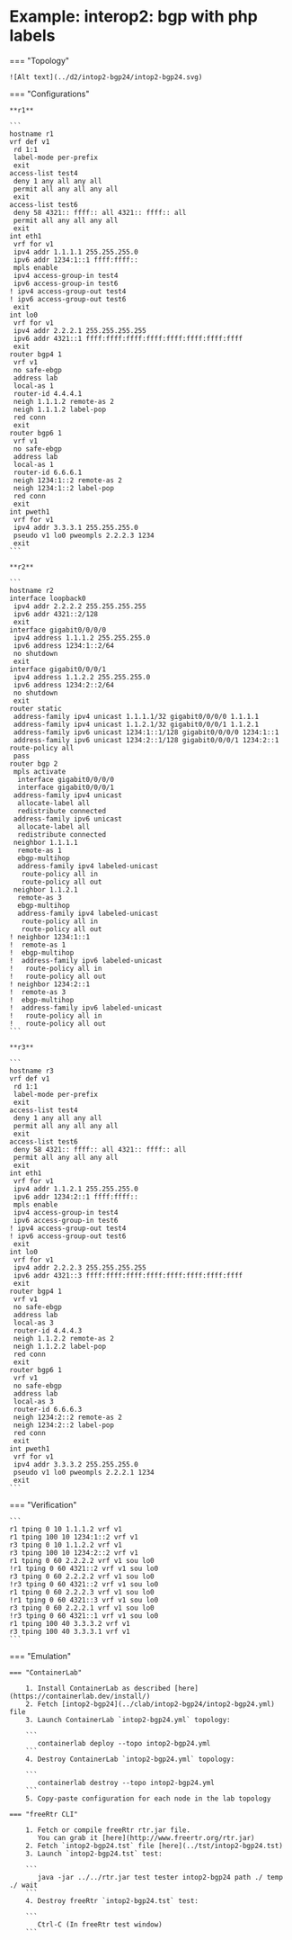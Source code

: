 # Example: interop2: bgp with php labels

=== "Topology"

    ![Alt text](../d2/intop2-bgp24/intop2-bgp24.svg)

=== "Configurations"

    **r1**

    ```
    hostname r1
    vrf def v1
     rd 1:1
     label-mode per-prefix
     exit
    access-list test4
     deny 1 any all any all
     permit all any all any all
     exit
    access-list test6
     deny 58 4321:: ffff:: all 4321:: ffff:: all
     permit all any all any all
     exit
    int eth1
     vrf for v1
     ipv4 addr 1.1.1.1 255.255.255.0
     ipv6 addr 1234:1::1 ffff:ffff::
     mpls enable
     ipv4 access-group-in test4
     ipv6 access-group-in test6
    ! ipv4 access-group-out test4
    ! ipv6 access-group-out test6
     exit
    int lo0
     vrf for v1
     ipv4 addr 2.2.2.1 255.255.255.255
     ipv6 addr 4321::1 ffff:ffff:ffff:ffff:ffff:ffff:ffff:ffff
     exit
    router bgp4 1
     vrf v1
     no safe-ebgp
     address lab
     local-as 1
     router-id 4.4.4.1
     neigh 1.1.1.2 remote-as 2
     neigh 1.1.1.2 label-pop
     red conn
     exit
    router bgp6 1
     vrf v1
     no safe-ebgp
     address lab
     local-as 1
     router-id 6.6.6.1
     neigh 1234:1::2 remote-as 2
     neigh 1234:1::2 label-pop
     red conn
     exit
    int pweth1
     vrf for v1
     ipv4 addr 3.3.3.1 255.255.255.0
     pseudo v1 lo0 pweompls 2.2.2.3 1234
     exit
    ```

    **r2**

    ```
    hostname r2
    interface loopback0
     ipv4 addr 2.2.2.2 255.255.255.255
     ipv6 addr 4321::2/128
     exit
    interface gigabit0/0/0/0
     ipv4 address 1.1.1.2 255.255.255.0
     ipv6 address 1234:1::2/64
     no shutdown
     exit
    interface gigabit0/0/0/1
     ipv4 address 1.1.2.2 255.255.255.0
     ipv6 address 1234:2::2/64
     no shutdown
     exit
    router static
     address-family ipv4 unicast 1.1.1.1/32 gigabit0/0/0/0 1.1.1.1
     address-family ipv4 unicast 1.1.2.1/32 gigabit0/0/0/1 1.1.2.1
     address-family ipv6 unicast 1234:1::1/128 gigabit0/0/0/0 1234:1::1
     address-family ipv6 unicast 1234:2::1/128 gigabit0/0/0/1 1234:2::1
    route-policy all
     pass
    router bgp 2
     mpls activate
      interface gigabit0/0/0/0
      interface gigabit0/0/0/1
     address-family ipv4 unicast
      allocate-label all
      redistribute connected
     address-family ipv6 unicast
      allocate-label all
      redistribute connected
     neighbor 1.1.1.1
      remote-as 1
      ebgp-multihop
      address-family ipv4 labeled-unicast
       route-policy all in
       route-policy all out
     neighbor 1.1.2.1
      remote-as 3
      ebgp-multihop
      address-family ipv4 labeled-unicast
       route-policy all in
       route-policy all out
    ! neighbor 1234:1::1
    !  remote-as 1
    !  ebgp-multihop
    !  address-family ipv6 labeled-unicast
    !   route-policy all in
    !   route-policy all out
    ! neighbor 1234:2::1
    !  remote-as 3
    !  ebgp-multihop
    !  address-family ipv6 labeled-unicast
    !   route-policy all in
    !   route-policy all out
    ```

    **r3**

    ```
    hostname r3
    vrf def v1
     rd 1:1
     label-mode per-prefix
     exit
    access-list test4
     deny 1 any all any all
     permit all any all any all
     exit
    access-list test6
     deny 58 4321:: ffff:: all 4321:: ffff:: all
     permit all any all any all
     exit
    int eth1
     vrf for v1
     ipv4 addr 1.1.2.1 255.255.255.0
     ipv6 addr 1234:2::1 ffff:ffff::
     mpls enable
     ipv4 access-group-in test4
     ipv6 access-group-in test6
    ! ipv4 access-group-out test4
    ! ipv6 access-group-out test6
     exit
    int lo0
     vrf for v1
     ipv4 addr 2.2.2.3 255.255.255.255
     ipv6 addr 4321::3 ffff:ffff:ffff:ffff:ffff:ffff:ffff:ffff
     exit
    router bgp4 1
     vrf v1
     no safe-ebgp
     address lab
     local-as 3
     router-id 4.4.4.3
     neigh 1.1.2.2 remote-as 2
     neigh 1.1.2.2 label-pop
     red conn
     exit
    router bgp6 1
     vrf v1
     no safe-ebgp
     address lab
     local-as 3
     router-id 6.6.6.3
     neigh 1234:2::2 remote-as 2
     neigh 1234:2::2 label-pop
     red conn
     exit
    int pweth1
     vrf for v1
     ipv4 addr 3.3.3.2 255.255.255.0
     pseudo v1 lo0 pweompls 2.2.2.1 1234
     exit
    ```

=== "Verification"

    ```
    r1 tping 0 10 1.1.1.2 vrf v1
    r1 tping 100 10 1234:1::2 vrf v1
    r3 tping 0 10 1.1.2.2 vrf v1
    r3 tping 100 10 1234:2::2 vrf v1
    r1 tping 0 60 2.2.2.2 vrf v1 sou lo0
    !r1 tping 0 60 4321::2 vrf v1 sou lo0
    r3 tping 0 60 2.2.2.2 vrf v1 sou lo0
    !r3 tping 0 60 4321::2 vrf v1 sou lo0
    r1 tping 0 60 2.2.2.3 vrf v1 sou lo0
    !r1 tping 0 60 4321::3 vrf v1 sou lo0
    r3 tping 0 60 2.2.2.1 vrf v1 sou lo0
    !r3 tping 0 60 4321::1 vrf v1 sou lo0
    r1 tping 100 40 3.3.3.2 vrf v1
    r3 tping 100 40 3.3.3.1 vrf v1
    ```

=== "Emulation"

    === "ContainerLab"

        1. Install ContainerLab as described [here](https://containerlab.dev/install/)  
        2. Fetch [intop2-bgp24](../clab/intop2-bgp24/intop2-bgp24.yml) file  
        3. Launch ContainerLab `intop2-bgp24.yml` topology:  

        ```
           containerlab deploy --topo intop2-bgp24.yml  
        ```
        4. Destroy ContainerLab `intop2-bgp24.yml` topology:  

        ```
           containerlab destroy --topo intop2-bgp24.yml  
        ```
        5. Copy-paste configuration for each node in the lab topology

    === "freeRtr CLI"

        1. Fetch or compile freeRtr rtr.jar file.  
           You can grab it [here](http://www.freertr.org/rtr.jar)  
        2. Fetch `intop2-bgp24.tst` file [here](../tst/intop2-bgp24.tst)  
        3. Launch `intop2-bgp24.tst` test:  

        ```
           java -jar ../../rtr.jar test tester intop2-bgp24 path ./ temp ./ wait
        ```
        4. Destroy freeRtr `intop2-bgp24.tst` test:  

        ```
           Ctrl-C (In freeRtr test window)
        ```

